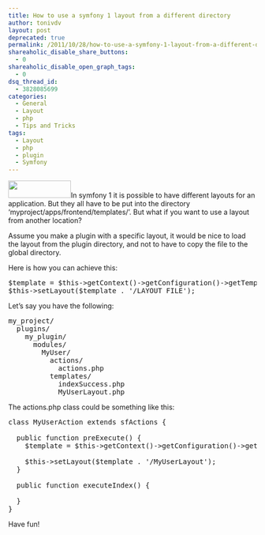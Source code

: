```yaml
---
title: How to use a symfony 1 layout from a different directory
author: tonivdv
layout: post
deprecated: true
permalink: /2011/10/28/how-to-use-a-symfony-1-layout-from-a-different-directory/
shareaholic_disable_share_buttons:
  - 0
shareaholic_disable_open_graph_tags:
  - 0
dsq_thread_id:
  - 3828085699
categories:
  - General
  - Layout
  - php
  - Tips and Tricks
tags:
  - Layout
  - php
  - plugin
  - Symfony
---
```

[<img src="http://www.devexp.eu/wp-content/uploads/2009/04/symfony.jpg" alt="" title="Symfony" width="127" height="35" class="alignright size-full wp-image-727" />][1]In symfony 1 it is possible to have different layouts for an application. But they all have to be put into the directory &#8216;myproject/apps/frontend/templates/&#8217;. But what if you want to use a layout from another location? 

Assume you make a plugin with a specific layout, it would be nice to load the layout from the plugin directory, and not to have to copy the file to the global directory.

Here is how you can achieve this:

<pre class="brush: php; title: ; notranslate" title="">$template = $this-&gt;getContext()-&gt;getConfiguration()-&gt;getTemplateDir('MODULE', 'LAYOUT_FILE.php');
$this-&gt;setLayout($template . '/LAYOUT_FILE');
</pre>

Let&#8217;s say you have the following:

<pre class="brush: plain; title: ; notranslate" title="">my_project/
  plugins/
    my_plugin/
      modules/
        MyUser/
          actions/
            actions.php
          templates/
            indexSuccess.php
            MyUserLayout.php
</pre>

The actions.php class could be something like this:

<pre class="brush: php; title: ; notranslate" title="">class MyUserAction extends sfActions {

  public function preExecute() {
    $template = $this-&gt;getContext()-&gt;getConfiguration()-&gt;getTemplateDir('MyUser', 'MyUserLayout.php');

    $this-&gt;setLayout($template . '/MyUserLayout');
  }

  public function executeIndex() {

  }
}
</pre>

Have fun!

 [1]: http://www.devexp.eu/wp-content/uploads/2009/04/symfony.jpg